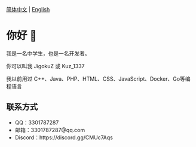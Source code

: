 [简体中文](README.md) | [English](README-EN.md)

# 你好 👋

我是一名中学生，也是一名开发者。

你可以叫我 JigokuZ 或 Kuz_1337
 
我以前用过 C++、Java、PHP、HTML、CSS、JavaScript、Docker、Go等编程语言

## 联系方式
<ul>
    <li>QQ：3301787287</li>
    <li>邮箱：3301787287@qq.com</li>
    <li>Discord：https://discord.gg/CMUc7Aqs</li>
</ul>
